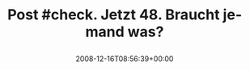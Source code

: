 ---
retweeted: false
source: <a href="http://twitter.com" rel="nofollow">Twitter Web Client</a>
entities:
  hashtags:
  - text: check
    indices:
    - '5'
    - '11'
  symbols: []
  user_mentions: []
  urls: []
display_text_range:
- '0'
- '42'
favorite_count: '0'
id_str: '1060287661'
truncated: false
retweet_count: '0'
id: '1060287661'
created_at: Tue Dec 16 08:56:39 +0000 2008
favorited: false
full_text: 'Post #check. Jetzt 48. Braucht jemand was?'
lang: de
tags:
- check
- pesos/twitter
date: '2008-12-16T08:56:39+00:00'
src: https://twitter.com/bascht/status/1060287661
original_url: https://twitter.com/bascht/status/1060287661
type: twitter_tweet
text: 'Post #check. Jetzt 48. Braucht jemand was?'
title: 'Post #check. Jetzt 48. Braucht jemand was?

  '

---